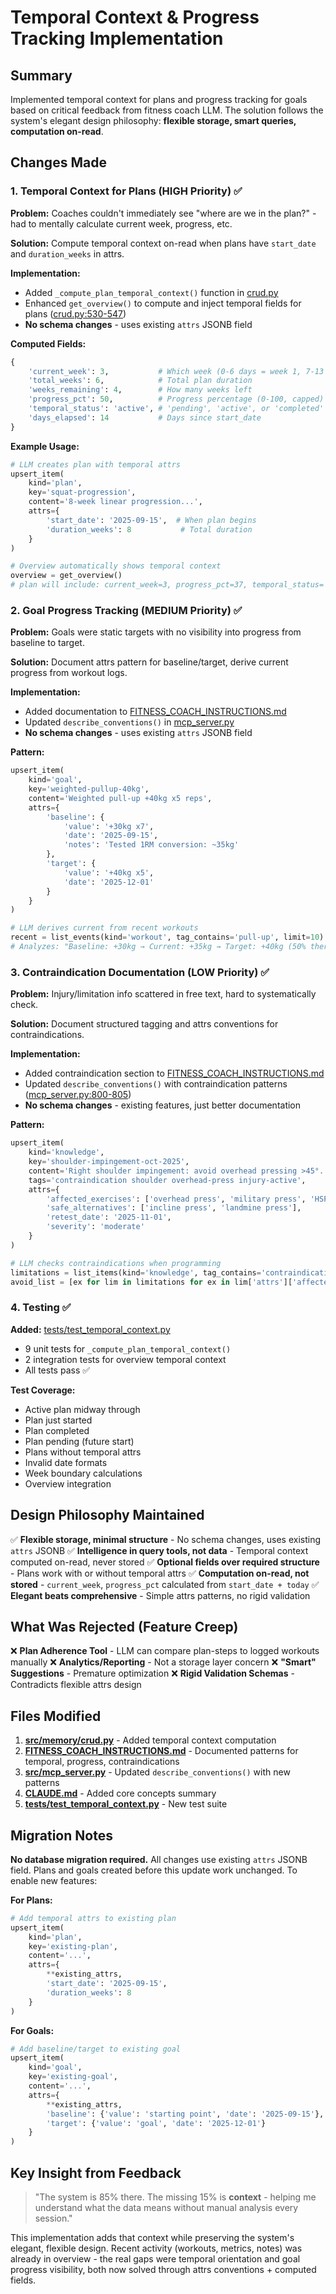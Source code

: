 # Temporal Context & Progress Tracking Implementation

## Summary

Implemented temporal context for plans and progress tracking for goals based on critical feedback from fitness coach LLM. The solution follows the system's elegant design philosophy: **flexible storage, smart queries, computation on-read**.

## Changes Made

### 1. Temporal Context for Plans (HIGH Priority) ✅

**Problem:** Coaches couldn't immediately see "where are we in the plan?" - had to mentally calculate current week, progress, etc.

**Solution:** Compute temporal context on-read when plans have `start_date` and `duration_weeks` in attrs.

**Implementation:**
- Added `_compute_plan_temporal_context()` function in [crud.py](src/memory/crud.py#L437-L478)
- Enhanced `get_overview()` to compute and inject temporal fields for plans ([crud.py:530-547](src/memory/crud.py#L530-L547))
- **No schema changes** - uses existing `attrs` JSONB field

**Computed Fields:**
```python
{
    'current_week': 3,           # Which week (0-6 days = week 1, 7-13 = week 2, etc.)
    'total_weeks': 6,            # Total plan duration
    'weeks_remaining': 4,        # How many weeks left
    'progress_pct': 50,          # Progress percentage (0-100, capped)
    'temporal_status': 'active', # 'pending', 'active', or 'completed'
    'days_elapsed': 14           # Days since start_date
}
```

**Example Usage:**
```python
# LLM creates plan with temporal attrs
upsert_item(
    kind='plan',
    key='squat-progression',
    content='8-week linear progression...',
    attrs={
        'start_date': '2025-09-15',  # When plan begins
        'duration_weeks': 8           # Total duration
    }
)

# Overview automatically shows temporal context
overview = get_overview()
# plan will include: current_week=3, progress_pct=37, temporal_status='active'
```

### 2. Goal Progress Tracking (MEDIUM Priority) ✅

**Problem:** Goals were static targets with no visibility into progress from baseline to target.

**Solution:** Document attrs pattern for baseline/target, derive current progress from workout logs.

**Implementation:**
- Added documentation to [FITNESS_COACH_INSTRUCTIONS.md](FITNESS_COACH_INSTRUCTIONS.md#L285-L339)
- Updated `describe_conventions()` in [mcp_server.py](src/mcp_server.py#L772-L798)
- **No schema changes** - uses existing `attrs` JSONB field

**Pattern:**
```python
upsert_item(
    kind='goal',
    key='weighted-pullup-40kg',
    content='Weighted pull-up +40kg x5 reps',
    attrs={
        'baseline': {
            'value': '+30kg x7',
            'date': '2025-09-15',
            'notes': 'Tested 1RM conversion: ~35kg'
        },
        'target': {
            'value': '+40kg x5',
            'date': '2025-12-01'
        }
    }
)

# LLM derives current from recent workouts
recent = list_events(kind='workout', tag_contains='pull-up', limit=10)
# Analyzes: "Baseline: +30kg → Current: +35kg → Target: +40kg (50% there!)"
```

### 3. Contraindication Documentation (LOW Priority) ✅

**Problem:** Injury/limitation info scattered in free text, hard to systematically check.

**Solution:** Document structured tagging and attrs conventions for contraindications.

**Implementation:**
- Added contraindication section to [FITNESS_COACH_INSTRUCTIONS.md](FITNESS_COACH_INSTRUCTIONS.md#L341-L396)
- Updated `describe_conventions()` with contraindication patterns ([mcp_server.py:800-805](src/mcp_server.py#L800-L805))
- **No schema changes** - existing features, just better documentation

**Pattern:**
```python
upsert_item(
    kind='knowledge',
    key='shoulder-impingement-oct-2025',
    content='Right shoulder impingement: avoid overhead pressing >45°...',
    tags='contraindication shoulder overhead-press injury-active',
    attrs={
        'affected_exercises': ['overhead press', 'military press', 'HSPU'],
        'safe_alternatives': ['incline press', 'landmine press'],
        'retest_date': '2025-11-01',
        'severity': 'moderate'
    }
)

# LLM checks contraindications when programming
limitations = list_items(kind='knowledge', tag_contains='contraindication injury-active')
avoid_list = [ex for lim in limitations for ex in lim['attrs']['affected_exercises']]
```

### 4. Testing ✅

**Added:** [tests/test_temporal_context.py](tests/test_temporal_context.py)
- 9 unit tests for `_compute_plan_temporal_context()`
- 2 integration tests for overview temporal context
- All tests pass ✅

**Test Coverage:**
- Active plan midway through
- Plan just started
- Plan completed
- Plan pending (future start)
- Plans without temporal attrs
- Invalid date formats
- Week boundary calculations
- Overview integration

## Design Philosophy Maintained

✅ **Flexible storage, minimal structure** - No schema changes, uses existing `attrs` JSONB
✅ **Intelligence in query tools, not data** - Temporal context computed on-read, never stored
✅ **Optional fields over required structure** - Plans work with or without temporal attrs
✅ **Computation on-read, not stored** - `current_week`, `progress_pct` calculated from `start_date + today`
✅ **Elegant beats comprehensive** - Simple attrs patterns, no rigid validation

## What Was Rejected (Feature Creep)

❌ **Plan Adherence Tool** - LLM can compare plan-steps to logged workouts manually
❌ **Analytics/Reporting** - Not a storage layer concern
❌ **"Smart" Suggestions** - Premature optimization
❌ **Rigid Validation Schemas** - Contradicts flexible attrs design

## Files Modified

1. **[src/memory/crud.py](src/memory/crud.py)** - Added temporal context computation
2. **[FITNESS_COACH_INSTRUCTIONS.md](FITNESS_COACH_INSTRUCTIONS.md)** - Documented patterns for temporal, progress, contraindications
3. **[src/mcp_server.py](src/mcp_server.py)** - Updated `describe_conventions()` with new patterns
4. **[CLAUDE.md](CLAUDE.md)** - Added core concepts summary
5. **[tests/test_temporal_context.py](tests/test_temporal_context.py)** - New test suite

## Migration Notes

**No database migration required.** All changes use existing `attrs` JSONB field. Plans and goals created before this update work unchanged. To enable new features:

**For Plans:**
```python
# Add temporal attrs to existing plan
upsert_item(
    kind='plan',
    key='existing-plan',
    content='...',
    attrs={
        **existing_attrs,
        'start_date': '2025-09-15',
        'duration_weeks': 8
    }
)
```

**For Goals:**
```python
# Add baseline/target to existing goal
upsert_item(
    kind='goal',
    key='existing-goal',
    content='...',
    attrs={
        **existing_attrs,
        'baseline': {'value': 'starting point', 'date': '2025-09-15'},
        'target': {'value': 'goal', 'date': '2025-12-01'}
    }
)
```

## Key Insight from Feedback

> "The system is 85% there. The missing 15% is **context** - helping me understand what the data means without manual analysis every session."

This implementation adds that context while preserving the system's elegant, flexible design. Recent activity (workouts, metrics, notes) was already in overview - the real gaps were temporal orientation and goal progress visibility, both now solved through attrs conventions + computed fields.
